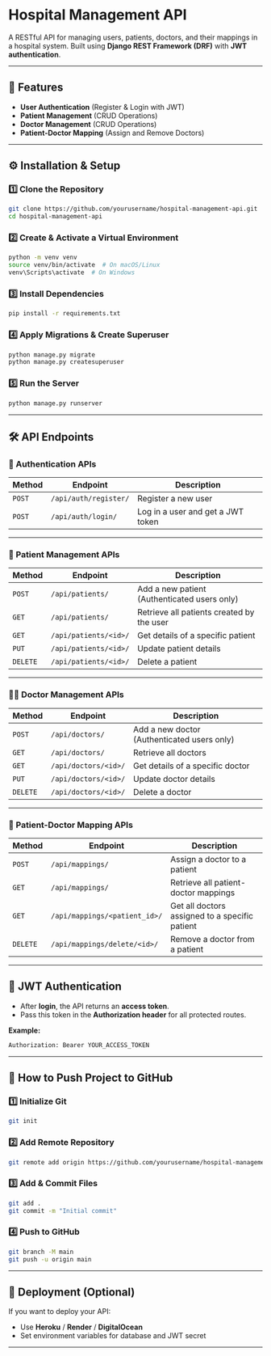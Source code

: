 # **Hospital Management API**

A RESTful API for managing users, patients, doctors, and their mappings in a hospital system. Built using **Django REST Framework (DRF)** with **JWT authentication**.

---

## **📌 Features**
- **User Authentication** (Register & Login with JWT)
- **Patient Management** (CRUD Operations)
- **Doctor Management** (CRUD Operations)
- **Patient-Doctor Mapping** (Assign and Remove Doctors)

---

## **⚙️ Installation & Setup**

### **1️⃣ Clone the Repository**
```sh
git clone https://github.com/yourusername/hospital-management-api.git
cd hospital-management-api
```

### **2️⃣ Create & Activate a Virtual Environment**
```sh
python -m venv venv
source venv/bin/activate  # On macOS/Linux
venv\Scripts\activate  # On Windows
```

### **3️⃣ Install Dependencies**
```sh
pip install -r requirements.txt
```

### **4️⃣ Apply Migrations & Create Superuser**
```sh
python manage.py migrate
python manage.py createsuperuser
```

### **5️⃣ Run the Server**
```sh
python manage.py runserver
```

---

## **🛠 API Endpoints**

### **🔑 Authentication APIs**
| Method | Endpoint | Description |
|--------|---------|-------------|
| `POST` | `/api/auth/register/` | Register a new user |
| `POST` | `/api/auth/login/` | Log in a user and get a JWT token |

---

### **🏥 Patient Management APIs**
| Method | Endpoint | Description |
|--------|---------|-------------|
| `POST` | `/api/patients/` | Add a new patient (Authenticated users only) |
| `GET` | `/api/patients/` | Retrieve all patients created by the user |
| `GET` | `/api/patients/<id>/` | Get details of a specific patient |
| `PUT` | `/api/patients/<id>/` | Update patient details |
| `DELETE` | `/api/patients/<id>/` | Delete a patient |

---

### **👨‍⚕️ Doctor Management APIs**
| Method | Endpoint | Description |
|--------|---------|-------------|
| `POST` | `/api/doctors/` | Add a new doctor (Authenticated users only) |
| `GET` | `/api/doctors/` | Retrieve all doctors |
| `GET` | `/api/doctors/<id>/` | Get details of a specific doctor |
| `PUT` | `/api/doctors/<id>/` | Update doctor details |
| `DELETE` | `/api/doctors/<id>/` | Delete a doctor |

---

### **🔗 Patient-Doctor Mapping APIs**
| Method | Endpoint | Description |
|--------|---------|-------------|
| `POST` | `/api/mappings/` | Assign a doctor to a patient |
| `GET` | `/api/mappings/` | Retrieve all patient-doctor mappings |
| `GET` | `/api/mappings/<patient_id>/` | Get all doctors assigned to a specific patient |
| `DELETE` | `/api/mappings/delete/<id>/` | Remove a doctor from a patient |

---

## **🔑 JWT Authentication**
- After **login**, the API returns an **access token**.
- Pass this token in the **Authorization header** for all protected routes.

**Example:**
```sh
Authorization: Bearer YOUR_ACCESS_TOKEN
```

---

## **🚀 How to Push Project to GitHub**
### **1️⃣ Initialize Git**
```sh
git init
```

### **2️⃣ Add Remote Repository**
```sh
git remote add origin https://github.com/yourusername/hospital-management-api.git
```

### **3️⃣ Add & Commit Files**
```sh
git add .
git commit -m "Initial commit"
```

### **4️⃣ Push to GitHub**
```sh
git branch -M main
git push -u origin main
```

---

## **📌 Deployment (Optional)**
If you want to deploy your API:
- Use **Heroku** / **Render** / **DigitalOcean**
- Set environment variables for database and JWT secret

---
